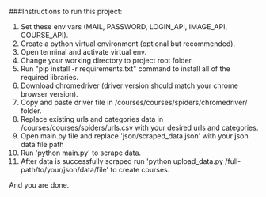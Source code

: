###Instructions to run this project:

1.  Set these env vars (MAIL, PASSWORD, LOGIN_API, IMAGE_API, COURSE_API).
2.  Create a python virtual environment (optional but recommended).
3.  Open terminal and activate virtual env.
4.  Change your working directory to project root folder. 
5.  Run "pip install -r requirements.txt" command to install all of the required libraries.
6.  Download chromedriver (driver version should match your chrome browser version).
7.  Copy and paste driver file in /courses/courses/spiders/chromedriver/ folder.
8.  Replace existing urls and categories data in /courses/courses/spiders/urls.csv with your desired urls and categories.
9.  Open main.py file and replace 'json/scraped_data.json' with your json data file path
10.  Run 'python main.py' to scrape data.
11. After data is successfully scraped run 'python upload_data.py /full-path/to/your/json/data/file' to create courses.

And you are done. 